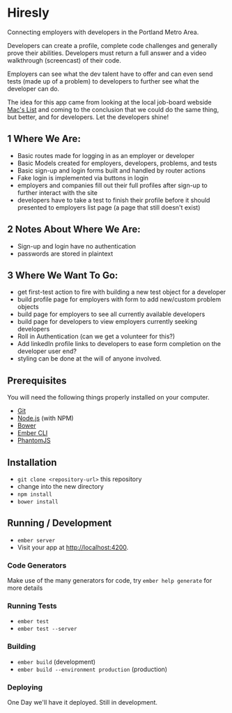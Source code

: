 # Hiresly

Connecting employers with developers in the Portland Metro Area.

Developers can create a profile, complete code challenges and generally prove their abilities. Developers must return a full answer and a video walkthrough (screencast) of their code.

Employers can see what the dev talent have to offer and can even send tests  (made up of a problem) to developers to further see what the developer can do.

The idea for this app came from looking at the local job-board webside [Mac's List](https://www.macslist.org/) and coming to the conclusion that we could do the same thing, but better, and for developers. Let the developers shine!

## 1 Where We Are:

* Basic routes made for logging in as an employer or developer
* Basic Models created for employers, developers, problems, and tests
* Basic sign-up and login forms built and handled by router actions
* Fake login is implemented via buttons in login
* employers and companies fill out their full profiles after sign-up to further interact with the site
* developers have to take a test to finish their profile before it should presented to employers list page (a page that still doesn't exist)

## 2 Notes About Where We Are:

* Sign-up and login have no authentication
* passwords are stored in plaintext

## 3 Where We Want To Go:

* get first-test action to fire with building a new test object for a developer
* build profile page for employers with form to add new/custom problem objects
* build page for employers to see all currently available developers
* build page for developers to view employers currently seeking developers
* Roll in Authentication (can we get a volunteer for this?)
* Add linkedIn profile links to developers to ease form completion on the developer user end?
* styling can be done at the will of anyone involved.

## Prerequisites

You will need the following things properly installed on your computer.

* [Git](http://git-scm.com/)
* [Node.js](http://nodejs.org/) (with NPM)
* [Bower](http://bower.io/)
* [Ember CLI](http://www.ember-cli.com/)
* [PhantomJS](http://phantomjs.org/)

## Installation

* `git clone <repository-url>` this repository
* change into the new directory
* `npm install`
* `bower install`

## Running / Development

* `ember server`
* Visit your app at [http://localhost:4200](http://localhost:4200).

### Code Generators

Make use of the many generators for code, try `ember help generate` for more details

### Running Tests

* `ember test`
* `ember test --server`

### Building

* `ember build` (development)
* `ember build --environment production` (production)

### Deploying

One Day we'll have it deployed. Still in development.
